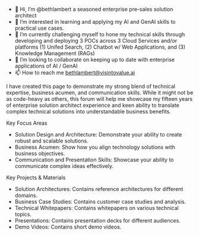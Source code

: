 - 👋 Hi, I’m @bethlambert a seasoned enterprise pre-sales solution architect
- 👀 I’m interested in learning and applying my AI and GenAI skills to practical use cases.
- 🌱 I’m currently challenging myself to hone my technical skills through developing and deploying 3 POCs across 3 Cloud Services and/or platforms (1) Unifed Search, (2) Chatbot w/ Web Applications, and (3) Knowledge Management (RAGs)
- 💞️ I’m looking to collaborate on keeping up to date with enterprise applications of AI / GenAI 
- 📫 How to reach me bethlambert@visintovalue.ai

I have created this page to demonstrate my strong blend of technical expertise, business acumen, and communication skills. While it might not be as code-heavy as others, this forum will help me showcase my fifteen years of enterprise solution architect experience and keen ability to translate complex technical solutions into understandable business benefits.

Key Focus Areas
- Solution Design and Architecture: Demonstrate your ability to create robust and scalable solutions.
- Business Acumen: Show how you align technology solutions with business objectives.
- Communication and Presentation Skills: Showcase your ability to communicate complex ideas effectively.

Key Projects & Materials
- Solution Architectures: Contains reference architectures for different domains.
- Business Case Studies: Contains customer case studies and analysis.
- Technical Whitepapers: Contains whitepapers on various technical topics.
- Presentations: Contains presentation decks for different audiences.
- Demo Videos: Contains short demo videos.

<!---
bethlambert/bethlambert is a ✨ special ✨ repository because its `README.md` (this file) appears on your GitHub profile.
You can click the Preview link to take a look at your changes.
--->

